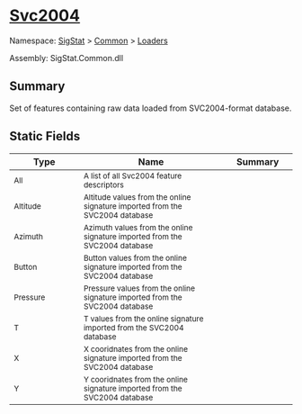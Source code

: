 # [Svc2004](./Svc2004.md)

Namespace: [SigStat]() > [Common](./../README.md) > [Loaders](./README.md)

Assembly: SigStat.Common.dll

## Summary
Set of features containing raw data loaded from SVC2004-format database.

## Static Fields

| Type | Name | Summary | 
| --- | --- | --- | 
| <sub>All</sub><img width=200/>  | <sub>A list of all Svc2004 feature descriptors</sub><img width=200/>  | <img width=200/>  | <br>
| <sub>Altitude</sub><img width=200/>  | <sub>Altitude values from the online signature imported from the SVC2004 database</sub><img width=200/>  | <img width=200/>  | <br>
| <sub>Azimuth</sub><img width=200/>  | <sub>Azimuth values from the online signature imported from the SVC2004 database</sub><img width=200/>  | <img width=200/>  | <br>
| <sub>Button</sub><img width=200/>  | <sub>Button values from the online signature imported from the SVC2004 database</sub><img width=200/>  | <img width=200/>  | <br>
| <sub>Pressure</sub><img width=200/>  | <sub>Pressure values from the online signature imported from the SVC2004 database</sub><img width=200/>  | <img width=200/>  | <br>
| <sub>T</sub><img width=200/>  | <sub>T values from the online signature imported from the SVC2004 database</sub><img width=200/>  | <img width=200/>  | <br>
| <sub>X</sub><img width=200/>  | <sub>X cooridnates from the online signature imported from the SVC2004 database</sub><img width=200/>  | <img width=200/>  | <br>
| <sub>Y</sub><img width=200/>  | <sub>Y cooridnates from the online signature imported from the SVC2004 database</sub><img width=200/>  | <img width=200/>  | <br>



